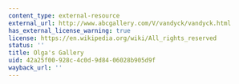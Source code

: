 ```yaml
---
content_type: external-resource
external_url: http://www.abcgallery.com/V/vandyck/vandyck.html
has_external_license_warning: true
license: https://en.wikipedia.org/wiki/All_rights_reserved
status: ''
title: Olga's Gallery
uid: 42a25f00-928c-4c0d-9d84-06028b905d9f
wayback_url: ''
---
```

